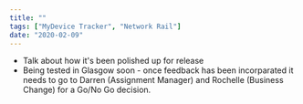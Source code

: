 ```yaml
---
title: ""
tags: ["MyDevice Tracker", "Network Rail"]
date: "2020-02-09"
---
```


- Talk about how it's been polished up for release
- Being tested in Glasgow soon - once feedback has been incorparated it needs to go to Darren (Assignment Manager) and Rochelle (Business Change) for a Go/No Go decision. 